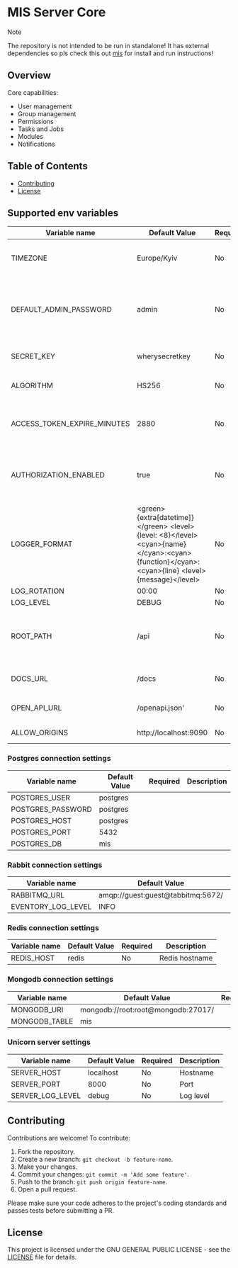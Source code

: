# MIS Server Core
> [!NOTE]
> The repository is not intended to be run in standalone! It has external dependencies so pls check this out [mis](https://github.com/mis-py/mis) for install and run instructions!

## Overview

Core capabilities:
- User management
- Group management
- Permissions
- Tasks and Jobs
- Modules
- Notifications

## Table of Contents

- [Contributing](#contributing)
- [License](#license)

## Supported env variables

| Variable name | Default Value | Required | Description
| --- | --- | --- | --- 
| TIMEZONE                    | Europe/Kyiv | No | Timezone for system operation and logs |
| DEFAULT_ADMIN_PASSWORD      | admin | No | Password used to create 'admin' user while setup on clean database
| SECRET_KEY                  | wherysecretkey | No | Seret key for token generation
| ALGORITHM                   | HS256 | No | Algorithm for token generation
| ACCESS_TOKEN_EXPIRE_MINUTES | 2880 | No | Token expiry time in minutes. set to 0 to never expire
| AUTHORIZATION_ENABLED       | true | No | In case of False all authorization creds will lead to admin user
| LOGGER_FORMAT               | \<green>{extra[datetime]}\</green> \<level>{level: <8}\</level> \<cyan>{name}\</cyan>:\<cyan>{function}\</cyan>:\<cyan>{line}</cyan> \<level>{message}\</level> | No | Logging for core and components |
| LOG_ROTATION                | 00:00 | No | Log Rotation
| LOG_LEVEL                   | DEBUG | No | Log level
| ROOT_PATH                   | /api | No | Root path for all endpoints. use only with reverse proxy.
| DOCS_URL                    | /docs | No | Endpoint path for swagger
| OPEN_API_URL                | /openapi.json' | No | Endpoint for openapi.json file
| ALLOW_ORIGINS               | http://localhost:9090 | No | For CORS manipulation

### Postgres connection settings
| Variable name | Default Value | Required | Description
| --- | --- | --- | --- 
| POSTGRES_USER | postgres | |
| POSTGRES_PASSWORD | postgres | |
| POSTGRES_HOST | postgres | |
| POSTGRES_PORT | 5432 | |
| POSTGRES_DB | mis | |

### Rabbit connection settings
| Variable name | Default Value | Required | Description
| --- | --- | --- | --- 
| RABBITMQ_URL | amqp://guest:guest@tabbitmq:5672/ | |
| EVENTORY_LOG_LEVEL | INFO | |

### Redis connection settings
| Variable name | Default Value | Required | Description
| --- | --- | --- | --- 
| REDIS_HOST | redis | No | Redis hostname


### Mongodb connection settings
| Variable name | Default Value | Required | Description
| --- | --- | --- | --- 
| MONGODB_URI | mongodb://root:root@mongodb:27017/ | |
| MONGODB_TABLE | mis | |
### Unicorn server settings
| Variable name | Default Value | Required | Description
| --- | --- | --- | --- 
| SERVER_HOST | localhost | No | Hostname
| SERVER_PORT | 8000 | No | Port 
| SERVER_LOG_LEVEL | debug | No | Log level


## Contributing

Contributions are welcome! To contribute:

1. Fork the repository.
2. Create a new branch: `git checkout -b feature-name`.
3. Make your changes.
4. Commit your changes: `git commit -m 'Add some feature'`.
5. Push to the branch: `git push origin feature-name`.
6. Open a pull request.

Please make sure your code adheres to the project's coding standards and passes tests before submitting a PR.

## License

This project is licensed under the  GNU GENERAL PUBLIC LICENSE - see the [LICENSE](LICENSE.txt) file for details.
